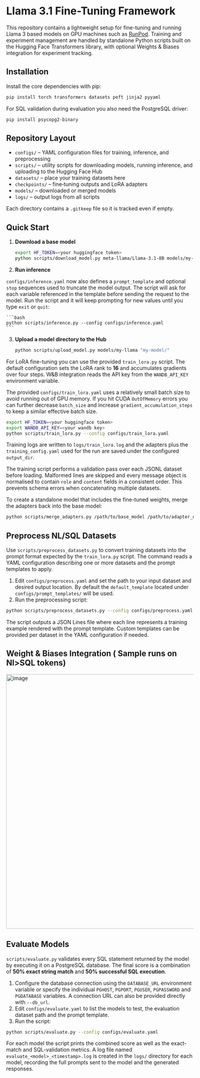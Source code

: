 # Llama 3.1 Fine-Tuning Framework

This repository contains a lightweight setup for fine-tuning and running Llama 3 based models on GPU machines such as [RunPod](https://runpod.io/).
Training and experiment management are handled by standalone Python scripts built on the Hugging Face Transformers library, with optional Weights & Biases integration for experiment tracking.

## Installation

Install the core dependencies with pip:

```bash
pip install torch transformers datasets peft jinja2 pyyaml
```

For SQL validation during evaluation you also need the PostgreSQL driver:

```bash
pip install psycopg2-binary
```

## Repository Layout

- `configs/` – YAML configuration files for training, inference, and preprocessing
- `scripts/` – utility scripts for downloading models, running inference, and uploading to the Hugging Face Hub
- `datasets/` – place your training datasets here
- `checkpoints/` – fine‑tuning outputs and LoRA adapters
- `models/` – downloaded or merged models
- `logs/` – output logs from all scripts

Each directory contains a `.gitkeep` file so it is tracked even if empty.

## Quick Start

1. **Download a base model**

   ```bash
   export HF_TOKEN=<your huggingface token>
   python scripts/download_model.py meta-llama/Llama-3.1-8B models/my-llama
   ```

2. **Run inference**

`configs/inference.yaml` now also defines a `prompt_template` and optional `stop` sequences used to truncate the model output. The script will ask for each variable referenced in the template before sending the request to the model. Run the script and it will keep prompting for new values until you type `exit` or `quit`:

    ```bash
    python scripts/inference.py --config configs/inference.yaml
    ```

3. **Upload a model directory to the Hub**

    ```bash
    python scripts/upload_model.py models/my-llama "my-model/"
    ```

For LoRA fine-tuning you can use the provided `train_lora.py` script. The default
configuration sets the LoRA rank to **16** and accumulates gradients over four
steps. W&B integration reads the API key from the `WANDB_API_KEY` environment
variable.

The provided `configs/train_lora.yaml` uses a relatively small batch size to
avoid running out of GPU memory. If you hit CUDA ``OutOfMemory`` errors you can
further decrease ``batch_size`` and increase ``gradient_accumulation_steps`` to
keep a similar effective batch size.

```bash
export HF_TOKEN=<your huggingface token>
export WANDB_API_KEY=<your wandb key>
python scripts/train_lora.py --config configs/train_lora.yaml
```

Training logs are written to `logs/train_lora.log` and the adapters plus the
`training_config.yaml` used for the run are saved under the configured
`output_dir`.

The training script performs a validation pass over each JSONL dataset before
loading. Malformed lines are skipped and every message object is normalised to
contain `role` and `content` fields in a consistent order. This prevents schema
errors when concatenating multiple datasets.

To create a standalone model that includes the fine-tuned weights, merge the
adapters back into the base model:

```bash
python scripts/merge_adapters.py /path/to/base_model /path/to/adapter_dir models/merged-model
```


## Preprocess NL/SQL Datasets

Use `scripts/preprocess_datasets.py` to convert training datasets into the prompt format expected by the `train_lora.py` script. The command reads a YAML configuration describing one or more datasets and the prompt templates to apply.

1. Edit `configs/preprocess.yaml` and set the path to your input dataset and desired output location. By default the `default_template` located under `configs/prompt_templates/` will be used.
2. Run the preprocessing script:

```bash
python scripts/preprocess_datasets.py --config configs/preprocess.yaml
```

The script outputs a JSON Lines file where each line represents a training example rendered with the prompt template. Custom templates can be provided per dataset in the YAML configuration if needed.

## Weight & Biases Integration ( Sample runs on Nl>SQL tokens)

<img width="1537" height="681" alt="image" src="https://github.com/user-attachments/assets/a19189f7-d74e-4269-8c8c-5062692c500a" />


## Evaluate Models

`scripts/evaluate.py` validates every SQL statement returned by the model by
executing it on a PostgreSQL database. The final score is a combination of
**50% exact string match** and **50% successful SQL execution**.

1. Configure the database connection using the `DATABASE_URL` environment
   variable or specify the individual `PGHOST`, `PGPORT`, `PGUSER`, `PGPASSWORD`
   and `PGDATABASE` variables. A connection URL can also be provided directly
   with `--db_url`.
2. Edit `configs/evaluate.yaml` to list the models to test, the evaluation
   dataset path and the prompt template.
3. Run the script:

```bash
python scripts/evaluate.py --config configs/evaluate.yaml
```

For each model the script prints the combined score as well as the exact-match
and SQL-validation metrics. A log file named `evaluate_<model>_<timestamp>.log`
is created in the `logs/` directory for each model, recording the full prompts
sent to the model and the generated responses.
